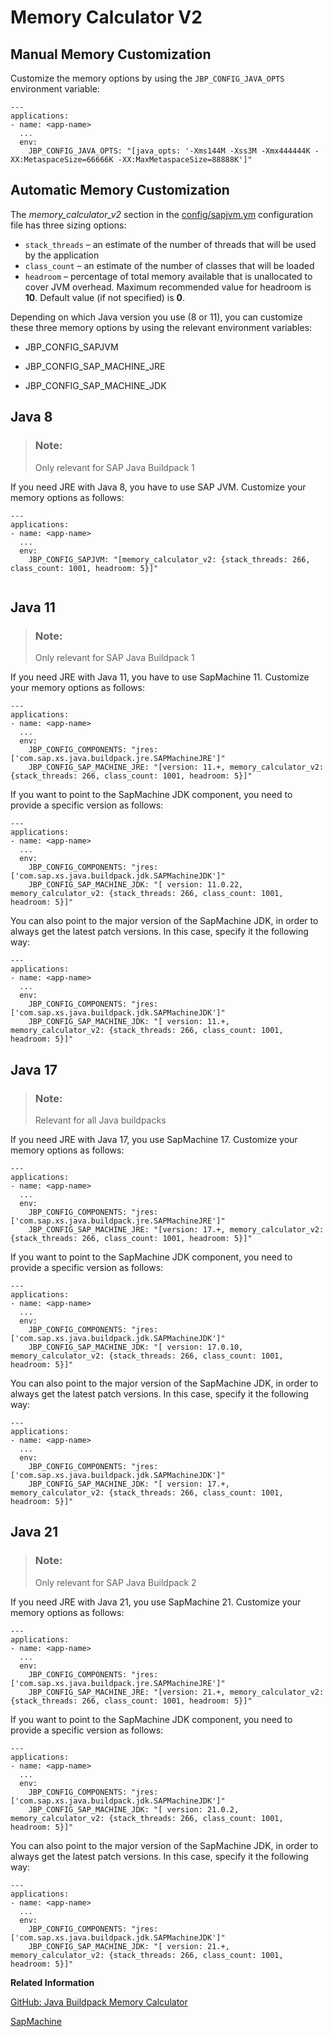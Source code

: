 <!-- loio8eef9590a1d24e87af239d7c7e15fffe -->

# Memory Calculator V2



<a name="loio8eef9590a1d24e87af239d7c7e15fffe__section_ytm_f2x_42b"/>

## Manual Memory Customization

Customize the memory options by using the `JBP_CONFIG_JAVA_OPTS` environment variable:

```
---
applications:
- name: <app-name>
  ...
  env:
    JBP_CONFIG_JAVA_OPTS: "[java_opts: '-Xms144M -Xss3M -Xmx444444K -XX:MetaspaceSize=66666K -XX:MaxMetaspaceSize=88888K']"
```



<a name="loio8eef9590a1d24e87af239d7c7e15fffe__section_olg_1d5_2wb"/>

## Automatic Memory Customization

The *memory\_calculator\_v2* section in the [config/sapjvm.ym](memory-calculator-v1-sap-jvm-memory-calculator-c1059e0.md#loioc1059e056aad406297addcd177a4fb7c__sap-samplecodeblock_ob1_fnk_r2b) configuration file has three sizing options:

-   `stack_threads` – an estimate of the number of threads that will be used by the application
-   `class_count` – an estimate of the number of classes that will be loaded
-   `headroom` – percentage of total memory available that is unallocated to cover JVM overhead. Maximum recommended value for headroom is **10**. Default value \(if not specified\) is **0**.

Depending on which Java version you use \(8 or 11\), you can customize these three memory options by using the relevant environment variables:

-   JBP\_CONFIG\_SAPJVM

-   JBP\_CONFIG\_SAP\_MACHINE\_JRE

-   JBP\_CONFIG\_SAP\_MACHINE\_JDK




<a name="loio8eef9590a1d24e87af239d7c7e15fffe__section_pl2_pk2_c5b"/>

## Java 8

> ### Note:  
> Only relevant for SAP Java Buildpack 1

If you need JRE with Java 8, you have to use SAP JVM. Customize your memory options as follows:

```
---
applications:
- name: <app-name>
  ...
  env:
    JBP_CONFIG_SAPJVM: "[memory_calculator_v2: {stack_threads: 266, class_count: 1001, headroom: 5}]"
    
```



<a name="loio8eef9590a1d24e87af239d7c7e15fffe__section_ucx_wk2_c5b"/>

## Java 11

> ### Note:  
> Only relevant for SAP Java Buildpack 1

If you need JRE with Java 11, you have to use SapMachine 11. Customize your memory options as follows:

```
---
applications:
- name: <app-name>
  ...
  env:
    JBP_CONFIG_COMPONENTS: "jres: ['com.sap.xs.java.buildpack.jre.SAPMachineJRE']"
    JBP_CONFIG_SAP_MACHINE_JRE: "[version: 11.+, memory_calculator_v2: {stack_threads: 266, class_count: 1001, headroom: 5}]"
```

If you want to point to the SapMachine JDK component, you need to provide a specific version as follows:

```
---
applications:
- name: <app-name>
  ...
  env:
    JBP_CONFIG_COMPONENTS: "jres: ['com.sap.xs.java.buildpack.jdk.SAPMachineJDK']"
    JBP_CONFIG_SAP_MACHINE_JDK: "[ version: 11.0.22, memory_calculator_v2: {stack_threads: 266, class_count: 1001, headroom: 5}]"
```

You can also point to the major version of the SapMachine JDK, in order to always get the latest patch versions. In this case, specify it the following way:

```
---
applications:
- name: <app-name>
  ...
  env:
    JBP_CONFIG_COMPONENTS: "jres: ['com.sap.xs.java.buildpack.jdk.SAPMachineJDK']"
    JBP_CONFIG_SAP_MACHINE_JDK: "[ version: 11.+, memory_calculator_v2: {stack_threads: 266, class_count: 1001, headroom: 5}]"
```



<a name="loio8eef9590a1d24e87af239d7c7e15fffe__section_pqx_vmp_q1c"/>

## Java 17

> ### Note:  
> Relevant for all Java buildpacks

If you need JRE with Java 17, you use SapMachine 17. Customize your memory options as follows:

```
---
applications:
- name: <app-name>
  ...
  env:
    JBP_CONFIG_COMPONENTS: "jres: ['com.sap.xs.java.buildpack.jre.SAPMachineJRE']"
    JBP_CONFIG_SAP_MACHINE_JRE: "[version: 17.+, memory_calculator_v2: {stack_threads: 266, class_count: 1001, headroom: 5}]"

```

If you want to point to the SapMachine JDK component, you need to provide a specific version as follows:

```
---
applications:
- name: <app-name>
  ...
  env:
    JBP_CONFIG_COMPONENTS: "jres: ['com.sap.xs.java.buildpack.jdk.SAPMachineJDK']"
    JBP_CONFIG_SAP_MACHINE_JDK: "[ version: 17.0.10, memory_calculator_v2: {stack_threads: 266, class_count: 1001, headroom: 5}]"
```

You can also point to the major version of the SapMachine JDK, in order to always get the latest patch versions. In this case, specify it the following way:

```
---
applications:
- name: <app-name>
  ...
  env:
    JBP_CONFIG_COMPONENTS: "jres: ['com.sap.xs.java.buildpack.jdk.SAPMachineJDK']"
    JBP_CONFIG_SAP_MACHINE_JDK: "[ version: 17.+, memory_calculator_v2: {stack_threads: 266, class_count: 1001, headroom: 5}]"
```



<a name="loio8eef9590a1d24e87af239d7c7e15fffe__section_yyz_sh1_v1c"/>

## Java 21

> ### Note:  
> Only relevant for SAP Java Buildpack 2

If you need JRE with Java 21, you use SapMachine 21. Customize your memory options as follows:

```
---
applications:
- name: <app-name>
  ...
  env:
    JBP_CONFIG_COMPONENTS: "jres: ['com.sap.xs.java.buildpack.jre.SAPMachineJRE']"
    JBP_CONFIG_SAP_MACHINE_JRE: "[version: 21.+, memory_calculator_v2: {stack_threads: 266, class_count: 1001, headroom: 5}]"

```

If you want to point to the SapMachine JDK component, you need to provide a specific version as follows:

```
---
applications:
- name: <app-name>
  ...
  env:
    JBP_CONFIG_COMPONENTS: "jres: ['com.sap.xs.java.buildpack.jdk.SAPMachineJDK']"
    JBP_CONFIG_SAP_MACHINE_JDK: "[ version: 21.0.2, memory_calculator_v2: {stack_threads: 266, class_count: 1001, headroom: 5}]"
```

You can also point to the major version of the SapMachine JDK, in order to always get the latest patch versions. In this case, specify it the following way:

```
---
applications:
- name: <app-name>
  ...
  env:
    JBP_CONFIG_COMPONENTS: "jres: ['com.sap.xs.java.buildpack.jdk.SAPMachineJDK']"
    JBP_CONFIG_SAP_MACHINE_JDK: "[ version: 21.+, memory_calculator_v2: {stack_threads: 266, class_count: 1001, headroom: 5}]"
```

**Related Information**  


[GitHub: Java Buildpack Memory Calculator](https://github.com/cloudfoundry/java-buildpack-memory-calculator)

[SapMachine](sapmachine-785d6b3.md "SapMachine is an alternative to SAP JVM, and provides a Java Runtime Environment (JRE) with Java 11, 17, and 21.")

